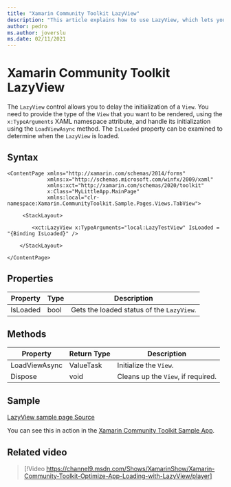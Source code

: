 ```yaml
---
title: "Xamarin Community Toolkit LazyView"
description: "This article explains how to use LazyView, which lets you delay the initialization of a View."
author: pedro
ms.author: joverslu
ms.date: 02/11/2021
---
```


# Xamarin Community Toolkit LazyView

The `LazyView` control allows you to delay the initialization of a `View`. You need to provide the type of the `View` that you want to be rendered, using the `x:TypeArguments` XAML namespace attribute, and handle its initialization using the `LoadViewAsync` method. The `IsLoaded` property can be examined to determine when the `LazyView` is loaded.

## Syntax

```xaml
<ContentPage xmlns="http://xamarin.com/schemas/2014/forms"
             xmlns:x="http://schemas.microsoft.com/winfx/2009/xaml"
             xmlns:xct="http://xamarin.com/schemas/2020/toolkit"
             x:Class="MyLittleApp.MainPage"
             xmlns:local="clr-namespace:Xamarin.CommunityToolkit.Sample.Pages.Views.TabView">

     <StackLayout>

        <xct:LazyView x:TypeArguments="local:LazyTestView" IsLoaded = "{Binding IsLoaded}" />

    </StackLayout>

</ContentPage>
```

## Properties

|Property  |Type  |Description  |
|---------|---------|---------|
| IsLoaded | bool| Gets the loaded status of the `LazyView`. |

## Methods

|Property  |Return Type  |Description  |
|---------|---------|---------|
| LoadViewAsync | ValueTask| Initialize the `View`. |
| Dispose | void | Cleans up the `View`, if required. |

## Sample

[LazyView sample page Source](https://github.com/xamarin/XamarinCommunityToolkit/blob/develop/samples/XCT.Sample/Pages/Views/TabView/LazyTabPage.xaml)

You can see this in action in the [Xamarin Community Toolkit Sample App](https://github.com/xamarin/XamarinCommunityToolkit).

## Related video

> [!Video https://channel9.msdn.com/Shows/XamarinShow/Xamarin-Community-Toolkit-Optimize-App-Loading-with-LazyView/player]